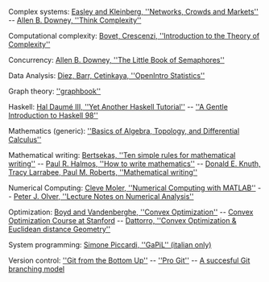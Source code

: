 Complex systems:
   [Easley and Kleinberg, ''Networks, Crowds and Markets''](http://www.cs.cornell.edu/home/kleinber/networks-book/)
-- [Allen B. Downey, ''Think Complexity''](http://www.greenteapress.com/compmod/)

Computational complexity:
   [Bovet, Crescenzi, ''Introduction to the Theory of Complexity''](http://www.informatica.uniroma2.it/upload/2009/IT/bovetcrescenzi.pdf)

Concurrency:
   [Allen B. Downey, ''The Little Book of Semaphores''](http://greenteapress.com/semaphores/)

Data Analysis:
   [Diez, Barr, Cetinkaya, ''OpenIntro Statistics''](http://www.openintro.org/stat/textbook.php)

Graph theory:
   [''graphbook''](http://code.google.com/p/graphbook/)

Haskell:
   [Hal Daumé III, ''Yet Another Haskell Tutorial''](http://www.umiacs.umd.edu/~hal/docs/daume02yaht.pdf)
-- [''A Gentle Introduction to Haskell 98''](http://www.haskell.org/tutorial/haskell-98-tutorial.pdf)

Mathematics (generic):
   [''Basics of Algebra, Topology, and Differential Calculus''](http://www.cis.upenn.edu/~jean/math-basics.pdf)

Mathematical writing: [Bertsekas, ''Ten simple rules for mathematical writing''](http://www.mit.edu/~dimitrib/Ten_Rules.pdf)
-- [Paul R. Halmos, ''How to write mathematics''](http://www.matem.unam.mx/ernesto/LIBROS/Halmos-How-To-Write%20Mathematics.pdf)
-- [Donald E. Knuth, Tracy Larrabee, Paul M. Roberts, ''Mathematical writing''](http://jmlr.csail.mit.edu/reviewing-papers/knuth_mathematical_writing.pdf)

Numerical Computing:
   [Cleve Moler, ''Numerical Computing with MATLAB''](http://www.mathworks.it/moler/index_ncm.html)
-- [Peter J. Olver, ''Lecture Notes on Numerical Analysis''](http://www.math.umn.edu/~olver/num.html)

Optimization:
   [Boyd and Vandenberghe, ''Convex Optimization''](http://www.stanford.edu/~boyd/cvxbook/)
-- [Convex Optimization Course at Stanford](http://www.youtube.com/course?list=EC3940DD956CDF0622)
-- [Dattorro, ''Convex Optimization & Euclidean distance Geometry''](http://meboo.convexoptimization.com/access.html)

System programming:
   [Simone Piccardi, ''GaPiL'' (italian only)](http://gapil.gnulinux.it/)

Version control:
   [''Git from the Bottom Up''](http://ftp.newartisans.com/pub/git.from.bottom.up.pdf)
-- [''Pro Git''](http://git-scm.com/book)
-- [A succesful Git branching model](http://nvie.com/posts/a-successful-git-branching-model/)

   
